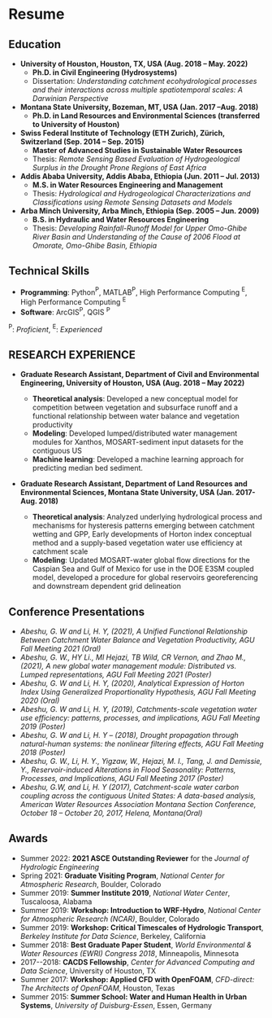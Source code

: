 # Resume

## Education

- **University of Houston, Houston, TX, USA                                                                                  (Aug. 2018 – May. 2022)**
  - **Ph.D. in Civil Engineering (Hydrosystems)**
  - Dissertation: *Understanding catchment ecohydrological processes and their interactions across multiple spatiotemporal scales: A Darwinian Perspective*
- **Montana State University, Bozeman, MT, USA                                                                               (Jan. 2017 –Aug. 2018)**
  - **Ph.D. in Land Resources and Environmental Sciences (transferred to University of Houston)**
- **Swiss Federal Institute of Technology (ETH Zurich), Zürich, Switzerland                                                  (Sep. 2014 – Sep. 2015)**
  - **Master of Advanced Studies in Sustainable Water Resources** 
  - Thesis: *Remote Sensing Based Evaluation of Hydrogeological Surplus in the Drought Prone Regions of East Africa*
- **Addis Ababa University, Addis Ababa, Ethiopia                                                                            (Jun. 2011 – Jul. 2013)**
  - **M.S. in Water Resources Engineering and Management**
  - Thesis: *Hydrological and Hydrogeological Characterizations and Classifications using Remote Sensing Datasets and Models*
- **Arba Minch University, Arba Minch, Ethiopia                                                                              (Sep. 2005 – Jun. 2009)**
  - **B.S. in Hydraulic and Water Resources Engineering**
  - Thesis: *Developing Rainfall-Runoff Model for Upper Omo-Ghibe River Basin and Understanding of the Cause of 2006 Flood at Omorate, Omo-Ghibe Basin, Ethiopia*

## Technical Skills

- **Programming**: Python$^\text{P}$, MATLAB$^\text{P}$, High Performance Computing $^\text{E}$, High Performance Computing $^\text{E}$ 
- **Software**: ArcGIS$^\text{P}$, QGIS $^\text{P}$

$^\text{P}$: *Proficient*, $^\text{E}$: *Experienced*

## RESEARCH EXPERIENCE 
- **Graduate Research Assistant, Department of Civil and Environmental Engineering, University of Houston, USA                                 (Aug. 2018 – May 2022)**
  - **Theoretical analysis**: Developed a new conceptual model for competition between vegetation and subsurface runoff  and a  functional relationship between water        balance and vegetation productivity
  - **Modeling**: Developed lumped/distributed water management modules for Xanthos, MOSART-sediment input datasets for the contiguous US
  - **Machine learning**: Developed a machine learning approach for predicting median bed sediment.

- **Graduate Research Assistant, Department of Land Resources and Environmental Sciences, Montana State University, USA              (Jan. 2017-Aug. 2018)**
  - **Theoretical analysis**: Analyzed underlying hydrological process and mechanisms for hysteresis patterns emerging between catchment wetting and GPP, Early               developments of Horton index conceptual method and a supply-based vegetation water use efficiency at catchment scale
  - **Modeling**: Updated MOSART-water global flow directions for the Caspian Sea and Gulf of Mexico for use in the DOE E3SM coupled model, developed a procedure for  global reservoirs georeferencing and downstream dependent grid delineation 



## Conference Presentations
- *Abeshu, G. W and Li, H. Y, (2021), A Unified Functional Relationship Between Catchment Water Balance and Vegetation Productivity, AGU Fall Meeting 2021 (Oral)*
- *Abeshu, G. W., HY Li., MI Hejazi, TB Wild, CR Vernon, and Zhao M., (2021), A new global water management module: Distributed vs. Lumped representations, AGU Fall Meeting 2021 (Poster)*
- *Abeshu, G. W and Li, H. Y, (2020), Analytical Expression of Horton Index Using Generalized Proportionality Hypothesis, AGU Fall Meeting 2020 (Oral)*
- *Abeshu, G. W and Li, H. Y, (2019), Catchments-scale vegetation water use efficiency: patterns, processes, and implications, AGU Fall Meeting 2019 (Poster)*
- *Abeshu, G. W and Li, H. Y – (2018), Drought propagation through natural-human systems: the nonlinear filtering effects, AGU Fall Meeting 2018 (Poster)*
- *Abeshu, G. W., Li, H. Y., Yigzaw, W., Hejazi, M. I., Tang, J. and Demissie, Y., Reservoir-induced Alterations in Flood Seasonality: Patterns, Processes, and Implications, AGU Fall Meeting 2017 (Poster)*
- *Abeshu, G.W, and Li, H. Y (2017), Catchment-scale water carbon coupling across the contiguous United States: A data-based analysis, American Water Resources Association Montana Section Conference, October 18 – October 20, 2017, Helena, Montana(Oral)*


## Awards

- Summer 2022: **2021 ASCE Outstanding Reviewer** for the *Journal of Hydrologic Engineering*
- Spring 2021: **Graduate Visiting Program**, *National Center for Atmospheric Research*, Boulder, Colorado
- Summer 2019: **Summer Institute 2019**, *National Water Center*, Tuscaloosa, Alabama
- Summer 2019: **Workshop: Introduction to WRF-Hydro**, *National Center for Atmospheric Research (NCAR)*, Boulder, Colorado
- Summer 2019: **Workshop: Critical Timescales of Hydrologic Transport**, *Berkeley Institute for Data Science*, Berkeley, California
- Summer 2018: **Best Graduate Paper Student**, *World Environmental & Water Resources (EWRI) Congress 2018*, Minneapolis, Minnesota
- 2017--2018: **CACDS Fellowship**, *Center for Advanced Computing and Data Science*, University of Houston, TX
- Summer 2017: **Workshop: Applied CFD with OpenFOAM**, *CFD-direct: The Architects of OpenFOAM*, Houston, Texas
- Summer 2015: **Summer School: Water and Human Health in Urban Systems**, *University of Duisburg-Essen*, Essen, Germany
